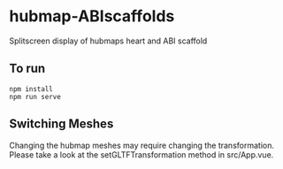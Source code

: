# hubmap-ABIscaffolds
Splitscreen display of hubmaps heart and ABI scaffold

## To run
```
npm install
npm run serve
```

## Switching Meshes
Changing the hubmap meshes may require changing the transformation.
Please take a look at the setGLTFTransformation method in src/App.vue.
